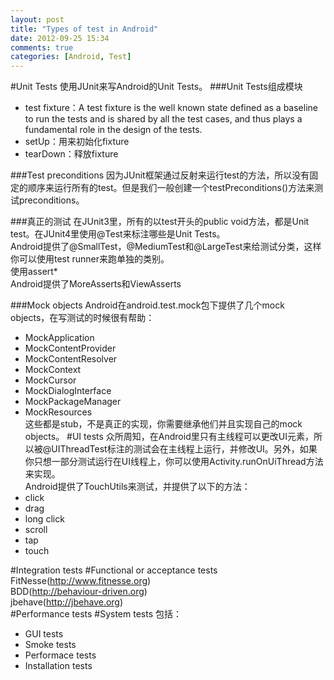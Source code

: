 ```yaml
---
layout: post
title: "Types of test in Android"
date: 2012-09-25 15:34
comments: true
categories: [Android, Test]
---
```

#Unit Tests
使用JUnit来写Android的Unit Tests。
###Unit Tests组成模块  
*  test fixture：A test fixture is the well known state defined as a baseline to run the tests and isshared by all the test cases, and thus plays a fundamental role in the design of thetests.   
*  setUp：用来初始化fixture  
*  tearDown：释放fixture

###Test preconditions
因为JUnit框架通过反射来运行test的方法，所以没有固定的顺序来运行所有的test。但是我们一般创建一个testPreconditions()方法来测试preconditions。

###真正的测试
在JUnit3里，所有的以test开头的public void方法，都是Unit test。在JUnit4里使用@Test来标注哪些是Unit Tests。  
Android提供了@SmallTest，@MediumTest和@LargeTest来给测试分类，这样你可以使用test runner来跑单独的类别。  
使用assert*  
Android提供了MoreAsserts和ViewAsserts

###Mock objects
Android在android.test.mock包下提供了几个mock objects，在写测试的时候很有帮助：  
* MockApplication  
* MockContentProvider  
* MockContentResolver  
* MockContext  
* MockCursor  
* MockDialogInterface  
* MockPackageManager  
* MockResources  
这些都是stub，不是真正的实现，你需要继承他们并且实现自己的mock objects。
#UI tests
众所周知，在Android里只有主线程可以更改UI元素，所以被@UIThreadTest标注的测试会在主线程上运行，并修改UI。另外，如果你只想一部分测试运行在UI线程上，你可以使用Activity.runOnUiThread方法来实现。  
Android提供了TouchUtils来测试，并提供了以下的方法：  
* click  
* drag  
* long click  
* scroll  
* tap  
* touch  

#Integration tests
#Functional or acceptance tests
FitNesse(http://www.fitnesse.org)  
BDD(http://behaviour-driven.org)  
jbehave(http://jbehave.org)  
#Performance tests
#System tests
包括：  
* GUI tests  
* Smoke tests  
* Performace tests  
* Installation tests   
 